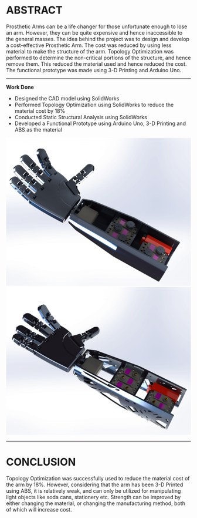 # ABSTRACT

Prosthetic Arms can be a life changer for those unfortunate enough to lose an arm. However, they can be quite expensive and hence inaccessible to the general masses. The idea behind the project was to design and develop a cost-effective Prosthetic Arm. The cost was reduced by using less material to make the structure of the arm. Topology Optimization was performed to determine the non-critical portions of the structure, and hence remove them. This reduced the material used and hence reduced the cost. The functional prototype was made using 3-D Printing and Arduino Uno.

---

**Work Done**

* Designed the CAD model using SolidWorks
* Performed Topology Optimization using SolidWorks to reduce the material cost by 18%
* Conducted Static Structural Analysis using SolidWorks
* Developed a Functional Prototype using Arduino Uno, 3-D Printing and ABS as the material

<img src='/Prosthetic Arm/Images/ProstheticArm.png'>

<img src='/Prosthetic Arm/Images/ProstheticArm_Topo.png'>

---

# CONCLUSION

Topology Optimization was successfully used to reduce the material cost of the arm by 18%. However, considering that the arm has been 3-D Printed using ABS, it is relatively weak, and can only be utilized for manipulating light objects like soda cans, stationery etc. Strength can be improved by either changing the material, or changing the manufacturing method, both of which will increase cost.